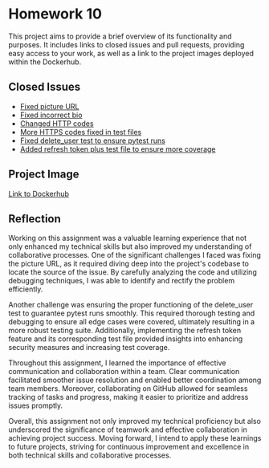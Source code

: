 # Homework 10

This project aims to provide a brief overview of its functionality and purposes. It includes links to closed issues and pull requests, providing easy access to your work, as well as a link to the project images deployed within the Dockerhub.

## Closed Issues
- [Fixed picture URL](link_to_issue)
- [Fixed incorrect bio](link_to_issue)
- [Changed HTTP codes](link_to_issue)
- [More HTTPS codes fixed in test files](link_to_issue)
- [Fixed delete_user test to ensure pytest runs](link_to_issue)
- [Added refresh token plus test file to ensure more coverage](link_to_issue)

## Project Image
[Link to Dockerhub](link_to_dockerhub_image)

## Reflection

Working on this assignment was a valuable learning experience that not only enhanced my technical skills but also improved my understanding of collaborative processes. One of the significant challenges I faced was fixing the picture URL, as it required diving deep into the project's codebase to locate the source of the issue. By carefully analyzing the code and utilizing debugging techniques, I was able to identify and rectify the problem efficiently.

Another challenge was ensuring the proper functioning of the delete_user test to guarantee pytest runs smoothly. This required thorough testing and debugging to ensure all edge cases were covered, ultimately resulting in a more robust testing suite. Additionally, implementing the refresh token feature and its corresponding test file provided insights into enhancing security measures and increasing test coverage.

Throughout this assignment, I learned the importance of effective communication and collaboration within a team. Clear communication facilitated smoother issue resolution and enabled better coordination among team members. Moreover, collaborating on GitHub allowed for seamless tracking of tasks and progress, making it easier to prioritize and address issues promptly.

Overall, this assignment not only improved my technical proficiency but also underscored the significance of teamwork and effective collaboration in achieving project success. Moving forward, I intend to apply these learnings to future projects, striving for continuous improvement and excellence in both technical skills and collaborative processes.
